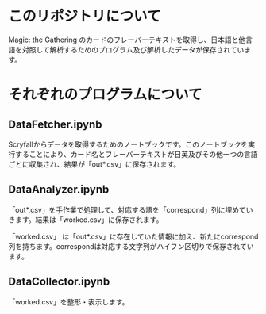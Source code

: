 # このリポジトリについて

Magic: the Gathering のカードのフレーバーテキストを取得し、日本語と他言語を対照して解析するためのプログラム及び解析したデータが保存されています。

# それぞれのプログラムについて

## DataFetcher.ipynb

Scryfallからデータを取得するためのノートブックです。このノートブックを実行することにより、カード名とフレーバーテキストが日英及びその他一つの言語ごとに収集され、結果が「out*.csv」に保存されます。

## DataAnalyzer.ipynb

「out*.csv」を手作業で処理して、対応する語を「correspond」列に埋めていきます。結果は「worked.csv」に保存されます。

「worked.csv」 は「out*.csv」に存在していた情報に加え、新たにcorrespond列を持ちます。correspondは対応する文字列がハイフン区切りで保存されています。

## DataCollector.ipynb

「worked.csv」を整形・表示します。
